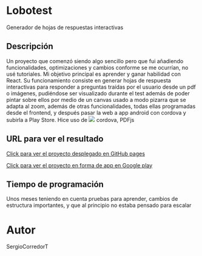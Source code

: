 <h1>Lobotest</h1>
 Generador de hojas de respuestas interactivas

<h2>Descripción</h2>
Un proyecto que comenzó siendo algo sencillo pero que fui añadiendo funcionalidades, optimizaciones y cambios conforme se me ocurrían, no usé tutoriales.
Mi objetivo principal es aprender y ganar habilidad con React.
Su funcionamiento consiste en generar hojas de respuesta interactivas para responder a preguntas traídas por el usuario desde un pdf o imágenes, pudiéndose ser visualizado durante el test además de poder pintar sobre ellos por medio de un canvas usado a modo pizarra que se adapta al zoom, además de otras funcionalidades, todas ellas programadas desde el frontend, y después pasar la web a app android con cordova y subirla a Play Store.
Hice uso de <img src="https://skillicons.dev/icons?i=html,css,js,vscode" /> cordova, PDFjs

<h2>URL para ver el resultado</h2>

[Click para ver el proyecto desplegado en GitHub pages](https://sergiocorredort.github.io/Lobotest/)

[Click para ver el proyecto en forma de app en Google play](https://play.google.com/store/apps/details?id=es.lobotest)

<h2>Tiempo de programación</h2>
Unos meses teniendo en cuenta pruebas para aprender, cambios de estructura importantes, y que al principio no estaba pensado para escalar

<h1>Autor</h1>
SergioCorredorT
